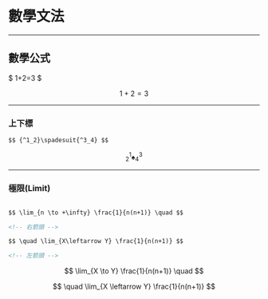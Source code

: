 # 數學文法

---

## 數學公式

$ 1+2=3 $
<!-- 小公式 -->

$$ 1+2=3 $$
<!-- 獨立公式 -->

---

### 上下標

```markdown
$$ {^1_2}\spadesuit{^3_4} $$ 
```

$$ {^1_2}\spadesuit{^3_4} $$

---

### 極限(Limit)

```markdown

$$ \lim_{n \to +\infty} \frac{1}{n(n+1)} \quad $$

<!-- 右箭頭 -->

$$ \quad \lim_{X\leftarrow Y} \frac{1}{n(n+1)} $$ 

<!-- 左箭頭 -->

```

$$ \lim_{X \to Y} \frac{1}{n(n+1)} \quad $$

$$ \quad \lim_{X \leftarrow Y} \frac{1}{n(n+1)} $$
